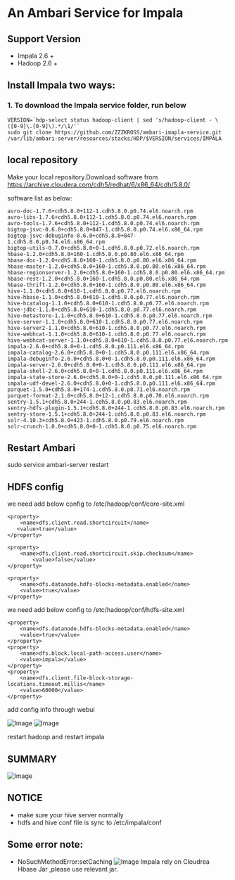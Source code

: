 An Ambari Service for Impala
====

## Support Version
- Impala 2.6 +
- Hadoop 2.6 +

## Install Impala two ways:

### 1. To download the Impala service folder, run below    

```
VERSION=`hdp-select status hadoop-client | sed 's/hadoop-client - \([0-9]\.[0-9]\).*/\1/'`
sudo git clone https://github.com/ZZZKROSS/ambari-imapla-service.git /var/lib/ambari-server/resources/stacks/HDP/$VERSION/services/IMPALA        
```



## local repository
Make your local repository.Download software from https://archive.cloudera.com/cdh5/redhat/6/x86_64/cdh/5.8.0/

software list as below:
```
avro-doc-1.7.6+cdh5.8.0+112-1.cdh5.8.0.p0.74.el6.noarch.rpm
avro-libs-1.7.6+cdh5.8.0+112-1.cdh5.8.0.p0.74.el6.noarch.rpm
avro-tools-1.7.6+cdh5.8.0+112-1.cdh5.8.0.p0.74.el6.noarch.rpm
bigtop-jsvc-0.6.0+cdh5.8.0+847-1.cdh5.8.0.p0.74.el6.x86_64.rpm
bigtop-jsvc-debuginfo-0.6.0+cdh5.8.0+847-1.cdh5.8.0.p0.74.el6.x86_64.rpm
bigtop-utils-0.7.0+cdh5.8.0+0-1.cdh5.8.0.p0.72.el6.noarch.rpm
hbase-1.2.0+cdh5.8.0+160-1.cdh5.8.0.p0.80.el6.x86_64.rpm
hbase-doc-1.2.0+cdh5.8.0+160-1.cdh5.8.0.p0.80.el6.x86_64.rpm
hbase-master-1.2.0+cdh5.8.0+160-1.cdh5.8.0.p0.80.el6.x86_64.rpm
hbase-regionserver-1.2.0+cdh5.8.0+160-1.cdh5.8.0.p0.80.el6.x86_64.rpm
hbase-rest-1.2.0+cdh5.8.0+160-1.cdh5.8.0.p0.80.el6.x86_64.rpm
hbase-thrift-1.2.0+cdh5.8.0+160-1.cdh5.8.0.p0.80.el6.x86_64.rpm
hive-1.1.0+cdh5.8.0+610-1.cdh5.8.0.p0.77.el6.noarch.rpm
hive-hbase-1.1.0+cdh5.8.0+610-1.cdh5.8.0.p0.77.el6.noarch.rpm
hive-hcatalog-1.1.0+cdh5.8.0+610-1.cdh5.8.0.p0.77.el6.noarch.rpm
hive-jdbc-1.1.0+cdh5.8.0+610-1.cdh5.8.0.p0.77.el6.noarch.rpm
hive-metastore-1.1.0+cdh5.8.0+610-1.cdh5.8.0.p0.77.el6.noarch.rpm
hive-server-1.1.0+cdh5.8.0+610-1.cdh5.8.0.p0.77.el6.noarch.rpm
hive-server2-1.1.0+cdh5.8.0+610-1.cdh5.8.0.p0.77.el6.noarch.rpm
hive-webhcat-1.1.0+cdh5.8.0+610-1.cdh5.8.0.p0.77.el6.noarch.rpm
hive-webhcat-server-1.1.0+cdh5.8.0+610-1.cdh5.8.0.p0.77.el6.noarch.rpm
impala-2.6.0+cdh5.8.0+0-1.cdh5.8.0.p0.111.el6.x86_64.rpm
impala-catalog-2.6.0+cdh5.8.0+0-1.cdh5.8.0.p0.111.el6.x86_64.rpm
impala-debuginfo-2.6.0+cdh5.8.0+0-1.cdh5.8.0.p0.111.el6.x86_64.rpm
impala-server-2.6.0+cdh5.8.0+0-1.cdh5.8.0.p0.111.el6.x86_64.rpm
impala-shell-2.6.0+cdh5.8.0+0-1.cdh5.8.0.p0.111.el6.x86_64.rpm
impala-state-store-2.6.0+cdh5.8.0+0-1.cdh5.8.0.p0.111.el6.x86_64.rpm
impala-udf-devel-2.6.0+cdh5.8.0+0-1.cdh5.8.0.p0.111.el6.x86_64.rpm
parquet-1.5.0+cdh5.8.0+174-1.cdh5.8.0.p0.71.el6.noarch.rpm
parquet-format-2.1.0+cdh5.8.0+12-1.cdh5.8.0.p0.70.el6.noarch.rpm
sentry-1.5.1+cdh5.8.0+244-1.cdh5.8.0.p0.83.el6.noarch.rpm
sentry-hdfs-plugin-1.5.1+cdh5.8.0+244-1.cdh5.8.0.p0.83.el6.noarch.rpm
sentry-store-1.5.1+cdh5.8.0+244-1.cdh5.8.0.p0.83.el6.noarch.rpm
solr-4.10.3+cdh5.8.0+423-1.cdh5.8.0.p0.79.el6.noarch.rpm
solr-crunch-1.0.0+cdh5.8.0+0-1.cdh5.8.0.p0.75.el6.noarch.rpm
```

## Restart Ambari  
sudo service ambari-server restart


## HDFS config
we need add below config to /etc/hadoop/conf/core-site.xml
```
<property>
    <name>dfs.client.read.shortcircuit</name> 
   <value>true</value>
</property>

<property>
    <name>dfs.client.read.shortcircuit.skip.checksum</name>
        <value>false</value>
</property>

<property> 
    <name>dfs.datanode.hdfs-blocks-metadata.enabled</name> 
    <value>true</value>
</property>
```
we need add below config to /etc/hadoop/conf/hdfs-site.xml
```
<property>
    <name>dfs.datanode.hdfs-blocks-metadata.enabled</name> 
    <value>true</value>
</property>
<property> 
    <name>dfs.block.local-path-access.user</name> 
    <value>impala</value>
</property>
<property>
    <name>dfs.client.file-block-storage-locations.timeout.millis</name>
    <value>60000</value>
</property>
```
add config info through webui

![Image](../master/screenshots/core-site.png?raw=true)
![Image](../master/screenshots/hdfs-site.png?raw=true)

restart hadoop and restart impala

## SUMMARY
![Image](../master/screenshots/summary.png?raw=true)

## NOTICE
- make sure your hive server normally
- hdfs and hive conf file is sync to /etc/impala/conf

## Some error note:
- NoSuchMethodError:setCaching
![Image](../master/screenshots/impala-error.jpg?raw=true)
Impala rely on Cloudrea Hbase Jar ,please use relevant jar.
